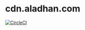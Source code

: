 # cdn.aladhan.com

[![CircleCI](https://circleci.com/gh/islamic-network/cdn.aladhan.com.svg?style=shield)](https://circleci.com/gh/islamic-network/cdn.aladhan.com)
